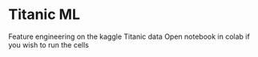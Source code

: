 # Titanic ML
Feature engineering on the kaggle Titanic data
Open notebook in colab if you wish to run the cells
